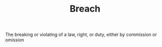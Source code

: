 ---
title: Breach
letter: B
permalink: "/definitions/bld-breach.html"
body: The breaking or violating of a law, right, or duty, either by commission or
  omission
published_at: '2018-07-07'
source: Black's Law Dictionary 2nd Ed (1910)
layout: post
---